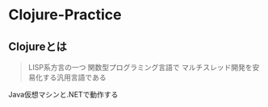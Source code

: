 # Clojure-Practice

## Clojureとは
> LISP系方言の一つ
> 関数型プログラミング言語で
> マルチスレッド開発を安易化する汎用言語である

Java仮想マシンと.NETで動作する

